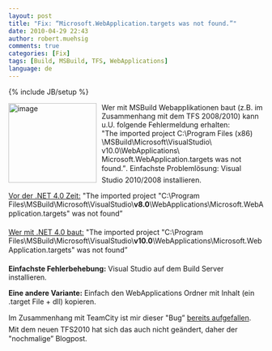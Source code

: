 ```yaml
---
layout: post
title: "Fix: “Microsoft.WebApplication.targets was not found.”"
date: 2010-04-29 22:43
author: robert.muehsig
comments: true
categories: [Fix]
tags: [Build, MSBuild, TFS, WebApplications]
language: de
---
```

{% include JB/setup %}
<p><a href="{{BASE_PATH}}/assets/wp-images-de/image962.png"><img style="border-bottom: 0px; border-left: 0px; margin: 0px 10px 0px 0px; display: inline; border-top: 0px; border-right: 0px" title="image" border="0" alt="image" align="left" src="{{BASE_PATH}}/assets/wp-images-de/image_thumb147.png" width="174" height="157" /></a>Wer mit MSBuild Webapplikationen baut (z.B. im Zusammenhang mit dem TFS 2008/2010) kann u.U. folgende Fehlermeldung erhalten:    <br />"The imported project C:\Program Files (x86) \MSBuild\Microsoft\VisualStudio\ v10.0\WebApplications\ Microsoft.WebApplication.targets was not found.”. Einfachste Problemlösung: Visual Studio 2010/2008 installieren.</p>  <p><u>Vor der .NET 4.0 Zeit:</u> "The imported project &quot;C:\Program Files\MSBuild\Microsoft\VisualStudio\<strong>v8.0</strong>\WebApplications\Microsoft.WebApplication.targets&quot; was not found” </p>  <p><u>Wer mit .NET 4.0 baut:</u> "The imported project &quot;C:\Program Files\MSBuild\Microsoft\VisualStudio\<strong>v10.0</strong>\WebApplications\Microsoft.WebApplication.targets&quot; was not found”</p>  <p><strong>Einfachste Fehlerbehebung:</strong> Visual Studio auf dem Build Server installieren.</p>  <p><strong>Eine andere Variante:</strong> Einfach den WebApplications Ordner mit Inhalt (ein .target File + dll) kopieren. </p>  <p>Im Zusammenhang mit TeamCity ist mir dieser "Bug” <a href="{{BASE_PATH}}/2009/07/14/howto-teamcity-web-application-projects/">bereits aufgefallen</a>. Mit dem neuen TFS2010 hat sich das auch nicht geändert, daher der "nochmalige” Blogpost.</p>
